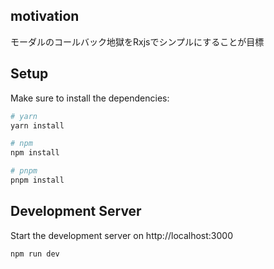 

## motivation
モーダルのコールバック地獄をRxjsでシンプルにすることが目標
## Setup

Make sure to install the dependencies:

```bash
# yarn
yarn install

# npm
npm install

# pnpm
pnpm install
```

## Development Server

Start the development server on http://localhost:3000

```bash
npm run dev
```